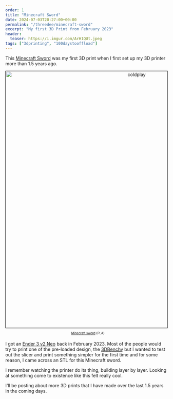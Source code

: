```yaml
---
order: 1
title: "Minecraft Sword"
date: 2024-07-03T20:27:00+00:00
permalink: "/threedee/minecraft-sword"
excerpt: "My first 3D Print from February 2023"
header:
  teaser: https://i.imgur.com/ArH1QUt.jpeg
tags: ["3dprinting", "100daystooffload"]
---
```


This [Minecraft Sword][sword] was my first 3D print when I first set up my 3D
printer more than 1.5 years ago.

<div style="text-align: center">
<img src="https://i.imgur.com/ArH1QUt.jpeg" alt="coldplay" style="width:800px;border:1px solid #000"/>
<p style="text-align:center;padding:5px;font-size:0.7em;margin-top:5px;margin-left:25px;margin-right:15px"><a href="https://minecraft.fandom.com/wiki/Sword">Minecraft sword</a> (PLA)</p>
</div>

I got an [Ender 3 v2 Neo][ender-3] back in February 2023. Most of the people
would try to print one of the pre-loaded design, the [3DBenchy][benchy] but I
wanted to test out the slicer and print something simpler for the first time
and for some reason, I came across an STL for this Minecraft sword.

I remember watching the printer do its thing, building layer by layer. Looking
at something come to existence like this felt really cool.

I'll be posting about more 3D prints that I have made over the last 1.5 years
in the coming days.

[sword]: https://minecraft.fandom.com/wiki/Sword
[ender-3]: https://www.creality.com/products/ender-3-v2-neo-3d-printer
[benchy]: https://en.wikipedia.org/wiki/3DBenchy
